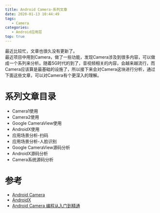 ```yaml
---
title: Android Camera-系列文章
date: 2020-01-13 10:44:49
tags:
   - Camera
categories:
   - Android应用层
top: true
---
```

最近比较忙，文章也很久没有更新了。   
最近项目中用到Camera，做了一些功能，发现Camera涉及到很多内容，可以做成一个系列来分析。随着5G时代的到了，音视频相关的内容，会越来越流行，而Camera应该算是最基础的设施了，所以接下来会对Camera这块进行分析，通过下面这些文章，可以对Camera有个更深入的理解。
<!-- more -->
# 系列文章目录
* Camera1使用
* Camera2使用
* Google CameraView使用
* AndroidX使用
* 应用场景分析-扫码
* 应用场景分析-人脸识别
* Google CameraView源码分析
* AndroidX源码分析
* Camera系统源码分析

# 参考
* [Android Camera](https://source.android.com/devices/camera)
* [AndroidX](https://developer.android.com/jetpack/androidx)
* [Android Camera 编程从入门到精通](https://www.jianshu.com/p/f63f296a920b)
